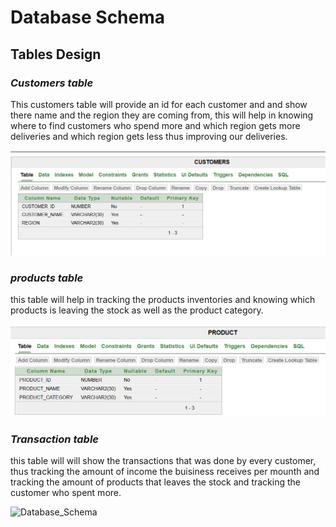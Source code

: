 # **Database Schema**
## **Tables Design**
### *Customers table* 
This customers table will provide an id for each customer and and show there name and the region they are coming from, this will help in knowing where to find customers who spend more and which region gets more deliveries and which region gets less thus improving our deliveries.

![Database Schema](customers_table.png)

### *products table*
this table will help in tracking the products inventories and knowing which products is leaving the stock as well as the product category.

![Database_Schema](products_table.png)


### *Transaction table*
this table will will show the transactions that was done by every customer, thus tracking the amount of income the buisiness receives per mounth and tracking the amount of products that leaves the stock and tracking the customer who spent more.

![Database_Schema](transaction_table.png)

